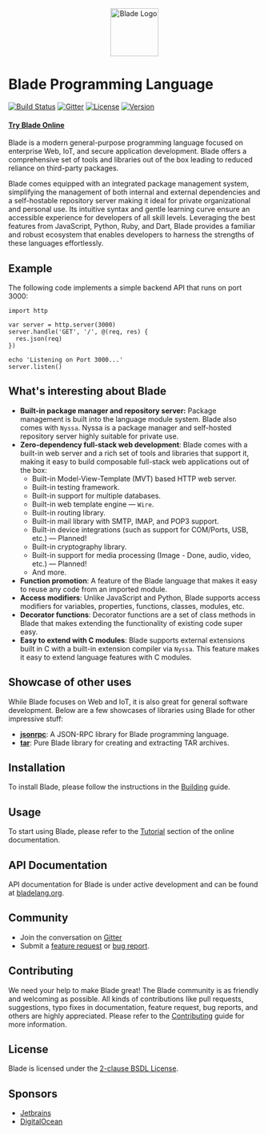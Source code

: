 <div align="center">
    <img height="96" alt="Blade Logo" src="https://raw.githubusercontent.com/blade-lang/blade/main/blade.png">
</div>

# Blade Programming Language

[![Build Status](https://github.com/blade-lang/blade/actions/workflows/ci.yml/badge.svg)](https://github.com/blade-lang/blade/actions)
[![Gitter](https://badges.gitter.im/blade-lang/community.svg)](https://gitter.im/blade-lang/community)
[![License](https://img.shields.io/badge/License-BSD_2--Clause-orange.svg)](https://github.com/blade-lang/blade/blob/master/LICENSE)
[![Version](https://img.shields.io/badge/version-0.0.86-green)](https://github.com/blade-lang/blade)

#### [Try Blade Online](https://play.bladelang.org)

Blade is a modern general-purpose programming language focused on enterprise Web, IoT, and secure application development. Blade offers a comprehensive set of tools and libraries out of the box leading to reduced reliance on third-party packages. 

Blade comes equipped with an integrated package management system, simplifying the management of both internal and external dependencies and a self-hostable repository server making it ideal for private organizational and personal use. Its intuitive syntax and gentle learning curve ensure an accessible experience for developers of all skill levels. Leveraging the best features from JavaScript, Python, Ruby, and Dart, Blade provides a familiar and robust ecosystem that enables developers to harness the strengths of these languages effortlessly.

## Example

The following code implements a simple backend API that runs on port 3000:

```blade
import http

var server = http.server(3000)
server.handle('GET', '/', @(req, res) {
  res.json(req)
})

echo 'Listening on Port 3000...'
server.listen()
```

## What's interesting about Blade

- **Built-in package manager and repository server:** Package management is built into the language module system. Blade also comes with `Nyssa`. Nyssa is a package manager and self-hosted repository server highly suitable for private use.
- **Zero-dependency full-stack web development**: Blade comes with a built-in web server and a rich set of tools and libraries that support it, making it easy to build composable full-stack web applications out of the box:
  - Built-in Model-View-Template (MVT) based HTTP web server.
  - Built-in testing framework.
  - Built-in support for multiple databases.
  - Built-in web template engine &mdash; `Wire`.
  - Built-in routing library.
  - Built-in mail library with SMTP, IMAP, and POP3 support.
  - Built-in device integrations (such as support for COM/Ports, USB, etc.) &mdash; Planned!
  - Built-in cryptography library.
  - Built-in support for media processing (Image - Done, audio, video, etc.) &mdash; Planned!
  - And more.
- **Function promotion**: A feature of the Blade language that makes it easy to reuse any code from an imported module.
- **Access modifiers**: Unlike JavaScript and Python, Blade supports access modifiers for variables, properties, functions, classes, modules, etc.
- **Decorator functions**: Decorator functions are a set of class methods in Blade that makes extending the functionality of existing code super easy.
- **Easy to extend with C modules**: Blade supports external extensions built in C with a built-in extension compiler via `Nyssa`. This feature makes it easy to extend language features with C modules.

## Showcase of other uses

While Blade focuses on Web and IoT, it is also great for general software development. Below are a few showcases of libraries using Blade for other impressive stuff:

- **[jsonrpc](https://github.com/mcfriend99/jsonrpc)**: A JSON-RPC library for Blade programming language.
- **[tar](https://github.com/mcfriend99/tar)**: Pure Blade library for creating and extracting TAR archives.

## Installation

To install Blade, please follow the instructions in the [Building](./BUILDING.md) guide.

## Usage

To start using Blade, please refer to the [Tutorial](https://bladelang.org/tutorial/index.html) section of the online documentation.

## API Documentation

API documentation for Blade is under active development and can be found at [bladelang.org](https://bladelang.org/standard/index.html).

## Community

- Join the conversation on [Gitter](https://gitter.im/blade-lang/community)
- Submit a [feature request](https://github.com/blade-lang/blade/issues/new?labels=feature-request) or [bug report](https://github.com/blade-lang/blade/issues/new?labels=bug).
<!-- - Follow us on Twitter -->

## Contributing

We need your help to make Blade great! The Blade community is as friendly and welcoming as possible. All kinds of contributions like pull requests, suggestions, typo fixes in documentation, feature request, bug reports, and others are highly appreciated. Please refer to the [Contributing](./CONTRIBUTING.md) guide for more information.

## License

Blade is licensed under the [2-clause BSDL License](https://github.com/blade-lang/blade/blob/master/LICENSE).

## Sponsors

- [Jetbrains](https://www.jetbrains.com/)
- [DigitalOcean](https://www.digitalocean.com/)

